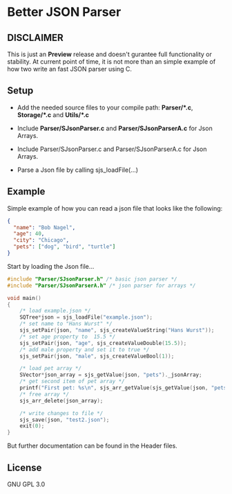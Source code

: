<h1>Better JSON Parser</h1>
<h2>DISCLAIMER</h2>
<p>This is just an <strong>Preview</strong> release and doesn't gurantee full functionality or stability. At current point of time, it is not more than an simple example of how two write an fast JSON parser using C.</p>
<h2>Setup</h2>
<ul>
<li>
<p>Add the needed source files to your compile path: <strong>Parser/*.c</strong>, 
<strong>Storage/*.c</strong> and <strong>Utils/*.c</strong></p>
</li>
<li>
<p>Include <strong>Parser/SJsonParser.c</strong> and <strong>Parser/SJsonParserA.c</strong> for Json Arrays.</p>
</li>
<li>
<p>Include Parser/SJsonParser.c and Parser/SJsonParserA.c for Json Arrays.</p>
</li>
<li>
<p>Parse a Json file by calling sjs_loadFile(...)</p>
</li>
</ul>

<h2>Example</h2>
<p>Simple example of how you can read a json file that looks like the following:</p>

```json
{
  "name": "Bob Nagel",
  "age": 40,
  "city": "Chicago",
  "pets": ["dog", "bird", "turtle"]
}
```

<p>Start by loading the Json file...</p>

```cpp
#include "Parser/SJsonParser.h" /* basic json parser */
#include "Parser/SJsonParserA.h" /* json parser for arrays */

void main()
{
    /* load example.json */
    SQTree*json = sjs_loadFile("example.json");
    /* set name to "Hans Wurst" */
    sjs_setPair(json, "name", sjs_createValueString("Hans Wurst"));
    /* set age property to  15.5 */
    sjs_setPair(json, "age", sjs_createValueDouble(15.5));
    /* add male property and set it to true */
    sjs_setPair(json, "male", sjs_createValueBool(1));

    /* load pet array */
    SVector*json_array = sjs_getValue(json, "pets")._jsonArray;
    /* get second item of pet array */
    printf("First pet: %s\n", sjs_arr_getValue(sjs_getValue(json, "pets")._jsonArray, 1)._string);
    /* free array */
    sjs_arr_delete(json_array);

    /* write changes to file */
    sjs_save(json, "test2.json");
    exit(0);
}
```
<p>But further documentation can be found in the Header files.</p>

<h2>License</h2>
<p>GNU GPL 3.0</p>